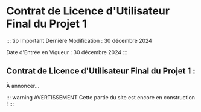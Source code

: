 # Contrat de Licence d'Utilisateur Final du Projet 1

::: tip Important
Dernière Modification : 30 décembre 2024

Date d'Entrée en Vigueur : 30 décembre 2024
:::

## Contrat de Licence d'Utilisateur Final du Projet 1 :
À annoncer...

::: warning AVERTISSEMENT
Cette partie du site est encore en construction !
:::
